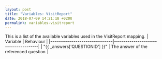 ```yaml
---
layout: post
title: "Variables: VisitReport"
date: 2018-07-09 14:21:18 +0200
permalink: variables-visitreport
---
```

This is a list of the available variables used in the VisitReport mapping.
| Variable                       | Behaviour                             |
|--------------------------------|---------------------------------------|
| "{{ _answers['QUESTIONID'] }}" | The answer of the referenced question |